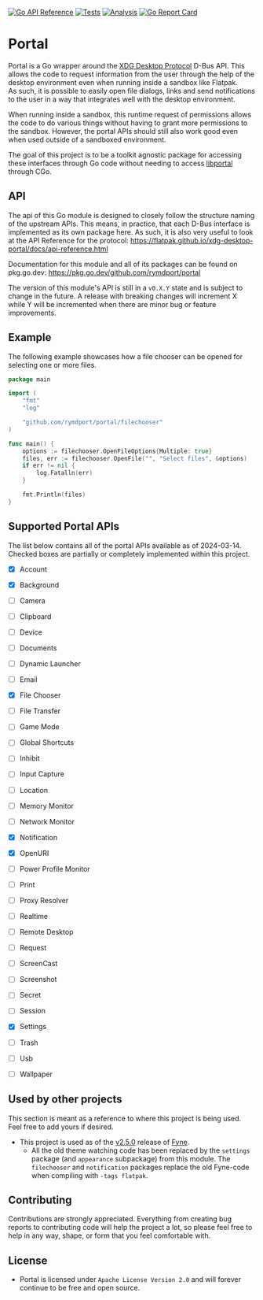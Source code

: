 [![Go API Reference](https://img.shields.io/badge/go-documentation-blue.svg?style=flat)](https://pkg.go.dev/github.com/rymdport/portal)
[![Tests](https://github.com/rymdport/portal/actions/workflows/tests.yml/badge.svg)](https://github.com/rymdport/portal/actions/workflows/tests.yml)
[![Analysis](https://github.com/rymdport/portal/actions/workflows/analysis.yml/badge.svg)](https://github.com/rymdport/portal/actions/workflows/analysis.yml)
[![Go Report Card](https://goreportcard.com/badge/github.com/rymdport/portal)](https://goreportcard.com/report/github.com/rymdport/portal)

# Portal

Portal is a Go wrapper around the [XDG Desktop Protocol](https://flatpak.github.io/xdg-desktop-portal/) D-Bus API.
This allows the code to request information from the user through the help of the desktop environment even when running inside a sandbox like Flatpak.  
As such, it is possible to easily open file dialogs, links and send notifications to the user in a way that integrates well with the desktop environment.

When running inside a sandbox, this runtime request of permissions allows the code to do various things without having to grant more permissions to the sandbox.
However, the portal APIs should still also work good even when used outside of a sandboxed environment.

The goal of this project is to be a toolkit agnostic package for accessing these interfaces through Go code without needing to access [libportal](https://github.com/flatpak/libportal) through CGo.

## API

The api of this Go module is designed to closely follow the structure naming of the upstream APIs. This means, in practice, that each D-Bus interface is implemented as its own package here.
As such, it is also very useful to look at the API Reference for the protocol: https://flatpak.github.io/xdg-desktop-portal/docs/api-reference.html

Documentation for this module and all of its packages can be found on pkg.go.dev: https://pkg.go.dev/github.com/rymdport/portal

The version of this module's API is still in a `v0.X.Y` state and is subject to change in the future.
A release with breaking changes will increment X while Y will be incremented when there are minor bug or feature improvements.

## Example

The following example showcases how a file chooser can be opened for selecting one or more files.


```go
package main

import (
	"fmt"
	"log"

	"github.com/rymdport/portal/filechooser"
)

func main() {
	options := filechooser.OpenFileOptions{Multiple: true}
	files, err := filechooser.OpenFile("", "Select files", &options)
	if err != nil {
		log.Fatalln(err)
	}

	fmt.Println(files)
}
```

## Supported Portal APIs

The list below contains all of the portal APIs available as of 2024-03-14. Checked boxes are partially or completely implemented within this project.

- [x] Account
- [x] Background
- [ ] Camera
- [ ] Clipboard
- [ ] Device
- [ ] Documents
- [ ] Dynamic Launcher
- [ ] Email
- [x] File Chooser
- [ ] File Transfer
- [ ] Game Mode
- [ ] Global Shortcuts
- [ ] Inhibit
- [ ] Input Capture
- [ ] Location
- [ ] Memory Monitor
- [ ] Network Monitor
- [x] Notification
- [x] OpenURI
- [ ] Power Profile Monitor
- [ ] Print
- [ ] Proxy Resolver
- [ ] Realtime
- [ ] Remote Desktop
- [ ] Request
- [ ] ScreenCast
- [ ] Screenshot
- [ ] Secret
- [ ] Session
- [x] Settings
- [ ] Trash
- [ ] Usb
- [ ] Wallpaper


## Used by other projects

This section is meant as a reference to where this project is being used. Feel free to add yours if desired.

- This project is used as of the [v2.5.0](https://github.com/fyne-io/fyne/releases/tag/v2.5.0) release of [Fyne](https://fyne.io).
  - All the old theme watching code has been replaced by the `settings` package (and `appearance` subpackage) from this module. The `filechooser` and `notification` packages replace the old Fyne-code when compiling with `-tags flatpak`.

## Contributing

Contributions are strongly appreciated. Everything from creating bug reports to contributing code will help the project a lot, so please feel free to help in any way, shape, or form that you feel comfortable with.

## License
- Portal is licensed under `Apache License Version 2.0` and will forever continue to be free and open source.
